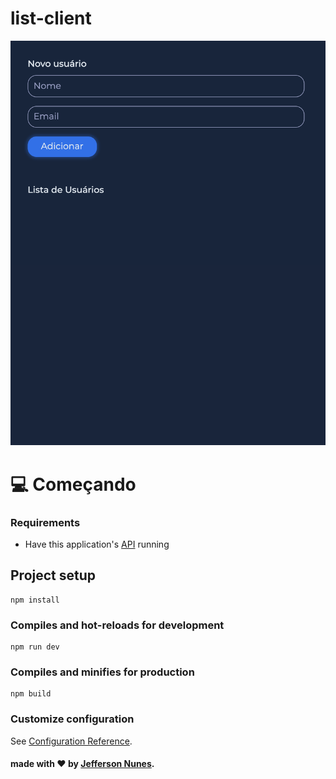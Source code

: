 # list-client


<img src="src/assets/img/img.png">


# 💻 Começando

### Requirements

- Have this application's [API](https://github.com/jefferson-rtt/list-client-api) running

## Project setup

```
npm install
```

### Compiles and hot-reloads for development

```
npm run dev
```

### Compiles and minifies for production

```
npm build
```



### Customize configuration

See [Configuration Reference](https://cli.vuejs.org/config/).

#### made with ❤️ by [Jefferson Nunes](https://wwww.linkedin.com/in/jefferson-nunes/).